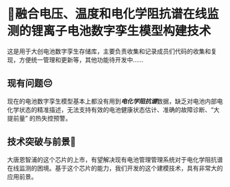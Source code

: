 # 🎯融合电压、温度和电化学阻抗谱在线监测的锂离子电池数字孪生模型构建技术 #

这是用于大创电池数字孪生存储库，主要负责收集和记录成员们代码的收集和复现，方便统一管理和更新等，其他功能待开发中……

## 现有问题😔

现在的电池数字孪生模型基本上都没有用到***电化学阻抗谱***数据，缺乏对电池内部电化学状态的精准描述，无法支持有效的电池健康状态估计、准确的故障诊断、“大提前量” 的热失控预警。

## 技术突破与前景🎉

大唐恩智浦的这个芯片的上市，有望解决现有电池管理管理系统对于电化学阻抗谱在线监测的困境。基于这个芯片的能力，我们开发的这个建模技术，具有非常大的应用前景。
